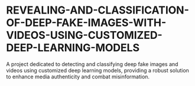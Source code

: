 # REVEALING-AND-CLASSIFICATION-OF-DEEP-FAKE-IMAGES-WITH-VIDEOS-USING-CUSTOMIZED-DEEP-LEARNING-MODELS
A project dedicated to detecting and classifying deep fake images and videos using customized deep learning models, providing a robust solution to enhance media authenticity and combat misinformation.
